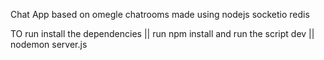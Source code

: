 Chat App based on omegle chatrooms
 made using nodejs socketio redis


TO run install the dependencies || run npm install and run the script dev || nodemon server.js
